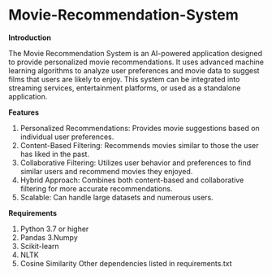 # Movie-Recommendation-System

**Introduction**


The Movie Recommendation System is an AI-powered application designed to provide personalized movie recommendations. It uses advanced machine learning algorithms to analyze user preferences and movie data to suggest films that users are likely to enjoy. This system can be integrated into streaming services, entertainment platforms, or used as a standalone application.

**Features**


1. Personalized Recommendations: Provides movie suggestions based on individual user preferences.
2. Content-Based Filtering: Recommends movies similar to those the user has liked in the past.
3. Collaborative Filtering: Utilizes user behavior and preferences to find similar users and recommend movies they enjoyed.
4. Hybrid Approach: Combines both content-based and collaborative filtering for more accurate recommendations.
5. Scalable: Can handle large datasets and numerous users.

**Requirements**
1. Python 3.7 or higher
2. Pandas
3.Numpy
4. Scikit-learn
5. NLTK
6. Cosine Similarity
Other dependencies listed in requirements.txt  
